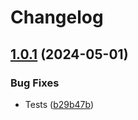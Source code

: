 # Changelog

## [1.0.1](https://github.com/DSI-HUG/ngx-components/compare/ngx-message-box-v1.0.0...ngx-message-box-1.0.1) (2024-05-01)


### Bug Fixes

* Tests ([b29b47b](https://github.com/DSI-HUG/ngx-components/commit/b29b47b0dece63b6107daa02f8cc302ebe373b50))
